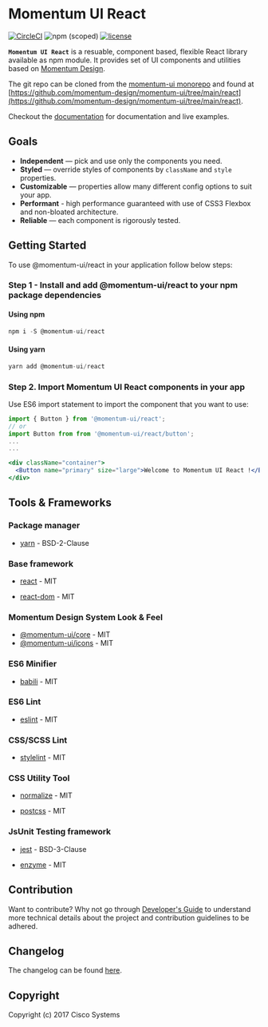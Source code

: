 # Momentum UI React

[![CircleCI](https://img.shields.io/circleci/build/github/momentum-design/momentum-ui)](https://circleci.com/gh/momentum-design/momentum-ui/)
![npm (scoped)](https://img.shields.io/npm/v/@momentum-ui/react.svg)
[![license](https://img.shields.io/github/license/momentum-design/momentum-ui.svg?color=blueviolet)](https://github.com/momentum-design/momentum-ui/blob/main/react/LICENSE)

**`Momentum UI React`** is a resuable, component based, flexible React library available as
npm module. It provides set of UI components and utilities based on [Momentum Design](https://momentum.design).

The git repo can be cloned from the [momentum-ui monorepo](https://github.com/momentum-design/momentum-ui) and found at [https://github.com/momentum-design/momentum-ui/tree/main/react](https://github.com/momentum-design/momentum-ui/tree/main/react).

Checkout the [documentation](https://momentum.design) for documentation and live examples.

## Goals
* **Independent** — pick and use only the components you need.
* **Styled** — override styles of components by `className` and `style` properties.
* **Customizable** — properties allow many different config options to suit your app.
* **Performant** - high performance guaranteed with use of CSS3 Flexbox and non-bloated architecture.
* **Reliable** — each component is rigorously tested.

## Getting Started

To use @momentum-ui/react in your application follow below steps:

### Step 1 - Install and add @momentum-ui/react to your npm package dependencies

#### Using npm

```js
npm i -S @momentum-ui/react
```

#### Using yarn

```js
yarn add @momentum-ui/react
```

### Step 2. Import Momentum UI React components in your app

Use ES6 import statement to import the component that you want to use:

```jsx
import { Button } from '@momentum-ui/react';
// or
import Button from from '@momentum-ui/react/button';
...
...

<div className="container">
  <Button name="primary" size="large">Welcome to Momentum UI React !</Button>
</div>
```

## Tools & Frameworks

### Package manager

* [yarn](https://github.com/yarnpkg/yarn) - BSD-2-Clause

### Base framework

* [react](https://github.com/facebook/react) - MIT

* [react-dom](https://github.com/facebook/react) - MIT

### Momentum Design System Look & Feel

* [@momentum-ui/core](https://github.com/momentum-design/momentum-ui-core) - MIT
* [@momentum-ui/icons](https://github.com/momentum-design/momentum-ui-icons) - MIT

### ES6 Minifier

* [babili](https://github.com/babel/babili) - MIT

### ES6 Lint

* [eslint](https://github.com/eslint/eslint) - MIT

### CSS/SCSS Lint

* [stylelint](https://github.com/stylelint/stylelint) - MIT

### CSS Utility Tool

* [normalize](https://github.com/necolas/normalize.css) - MIT

* [postcss](https://github.com/postcss/postcss) - MIT

### JsUnit Testing framework

* [jest](https://github.com/facebook/jest) - BSD-3-Clause

* [enzyme](https://github.com/airbnb/enzyme) - MIT


## Contribution

Want to contribute? Why not go through [Developer's Guide](./GETTING_STARTED.md) to understand more technical details about the project and contribution guidelines to be adhered.

## Changelog

The changelog can be found [here](./CHANGELOG.md).

## Copyright

Copyright (c) 2017 Cisco Systems
